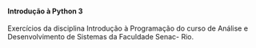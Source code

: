 #### Introdução à Python 3

Exercícios da disciplina Introdução à Programação do curso de Análise e Desenvolvimento de Sistemas da Faculdade Senac- Rio. 
